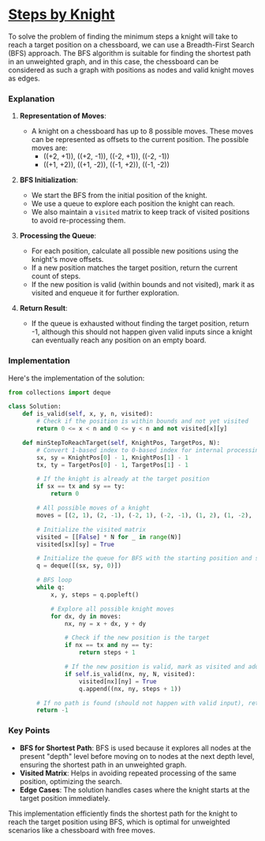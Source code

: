 # [Steps by Knight](https://www.geeksforgeeks.org/problems/steps-by-knight5927/1)

To solve the problem of finding the minimum steps a knight will take to reach a target position on a chessboard, we can use a Breadth-First Search (BFS) approach. The BFS algorithm is suitable for finding the shortest path in an unweighted graph, and in this case, the chessboard can be considered as such a graph with positions as nodes and valid knight moves as edges.

### Explanation

1. **Representation of Moves**:
   - A knight on a chessboard has up to 8 possible moves. These moves can be represented as offsets to the current position. The possible moves are:
     - \((+2, +1)\), \((+2, -1)\), \((-2, +1)\), \((-2, -1)\)
     - \((+1, +2)\), \((+1, -2)\), \((-1, +2)\), \((-1, -2)\)

2. **BFS Initialization**:
   - We start the BFS from the initial position of the knight.
   - We use a queue to explore each position the knight can reach.
   - We also maintain a `visited` matrix to keep track of visited positions to avoid re-processing them.

3. **Processing the Queue**:
   - For each position, calculate all possible new positions using the knight's move offsets.
   - If a new position matches the target position, return the current count of steps.
   - If the new position is valid (within bounds and not visited), mark it as visited and enqueue it for further exploration.

4. **Return Result**:
   - If the queue is exhausted without finding the target position, return -1, although this should not happen given valid inputs since a knight can eventually reach any position on an empty board.

### Implementation

Here's the implementation of the solution:

```python
from collections import deque

class Solution:
    def is_valid(self, x, y, n, visited):
        # Check if the position is within bounds and not yet visited
        return 0 <= x < n and 0 <= y < n and not visited[x][y]

    def minStepToReachTarget(self, KnightPos, TargetPos, N):
        # Convert 1-based index to 0-based index for internal processing
        sx, sy = KnightPos[0] - 1, KnightPos[1] - 1
        tx, ty = TargetPos[0] - 1, TargetPos[1] - 1

        # If the knight is already at the target position
        if sx == tx and sy == ty:
            return 0

        # All possible moves of a knight
        moves = [(2, 1), (2, -1), (-2, 1), (-2, -1), (1, 2), (1, -2), (-1, 2), (-1, -2)]

        # Initialize the visited matrix
        visited = [[False] * N for _ in range(N)]
        visited[sx][sy] = True

        # Initialize the queue for BFS with the starting position and step count
        q = deque([(sx, sy, 0)])

        # BFS loop
        while q:
            x, y, steps = q.popleft()

            # Explore all possible knight moves
            for dx, dy in moves:
                nx, ny = x + dx, y + dy

                # Check if the new position is the target
                if nx == tx and ny == ty:
                    return steps + 1

                # If the new position is valid, mark as visited and add to queue
                if self.is_valid(nx, ny, N, visited):
                    visited[nx][ny] = True
                    q.append((nx, ny, steps + 1))

        # If no path is found (should not happen with valid input), return -1
        return -1
```

### Key Points

- **BFS for Shortest Path**: BFS is used because it explores all nodes at the present "depth" level before moving on to nodes at the next depth level, ensuring the shortest path in an unweighted graph.
- **Visited Matrix**: Helps in avoiding repeated processing of the same position, optimizing the search.
- **Edge Cases**: The solution handles cases where the knight starts at the target position immediately. 

This implementation efficiently finds the shortest path for the knight to reach the target position using BFS, which is optimal for unweighted scenarios like a chessboard with free moves.
